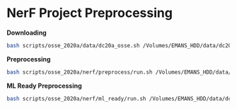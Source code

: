 # NerF Project Preprocessing


**Downloading**

```bash
bash scripts/osse_2020a/data/dc20a_osse.sh /Volumes/EMANS_HDD/data/dc20a_osse/test/raw
```

**Preprocessing**

```bash
bash scripts/osse_2020a/nerf/preprocess/run.sh /Volumes/EMANS_HDD/data/dc20a_osse/test/raw/dc_obs /Volumes/EMANS_HDD/data/dc20a_osse/test/preprocess/osse_2020a_natl60
```

**ML Ready Preprocessing**

```bash
bash scripts/osse_2020a/nerf/ml_ready/run.sh /Volumes/EMANS_HDD/data/dc20a_osse/test/preprocess/ /Volumes/EMANS_HDD/data/dc20a_osse/test/ml
```

